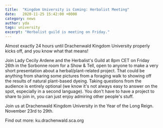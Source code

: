 ```yaml
---
title:  "Kingdom University is Coming: Herbalist Meeting"
date:   2020-11-25 15:42:00 +0000
category: news
author: yda
tags: university
excerpt: "Herbalist guild is meeting on Friday."
---
```


Almost exactly 24 hours until Drachenwald Kingdom University properly kicks off, and you know what that means!

Join Lady Cecily Ardene and the Herbalist's Guild at 8pm CET on Friday 26th in the Sorbonne room for a Show & Tell, open to anyone to make a very short presentation about a herbal/plant-related project. That could be anything from sharing some pictures from a foraging walk to showing off the results of natural plant-based dyeing. Taking questions from the audience is entirely optional (we know it's not always easy to answer on the spot, especially in a second language). You don't have to have a project to share to join in, you can just enjoy admiring other people's stuff.

Join us at Drachenwald Kingdom University in the Year of the Long Reign. November 23rd to 29th.

Find out more: ku.drachenwald.sca.org